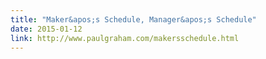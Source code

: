 ```yaml
---
title: "Maker&apos;s Schedule, Manager&apos;s Schedule"
date: 2015-01-12
link: http://www.paulgraham.com/makersschedule.html
---
```

